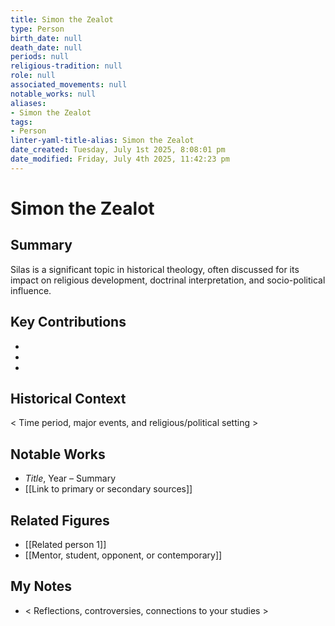 ```yaml
---
title: Simon the Zealot
type: Person
birth_date: null
death_date: null
periods: null
religious-tradition: null
role: null
associated_movements: null
notable_works: null
aliases:
- Simon the Zealot
tags:
- Person
linter-yaml-title-alias: Simon the Zealot
date_created: Tuesday, July 1st 2025, 8:08:01 pm
date_modified: Friday, July 4th 2025, 11:42:23 pm
---
```


# Simon the Zealot

## Summary
Silas is a significant topic in historical theology, often discussed for its impact on religious development, doctrinal interpretation, and socio-political influence.

## Key Contributions
- 
- 
- 

## Historical Context
< Time period, major events, and religious/political setting >

## Notable Works
- *Title*, Year – Summary
- [[Link to primary or secondary sources]]


## Related Figures
- [[Related person 1]]
- [[Mentor, student, opponent, or contemporary]]

## My Notes
- < Reflections, controversies, connections to your studies >
